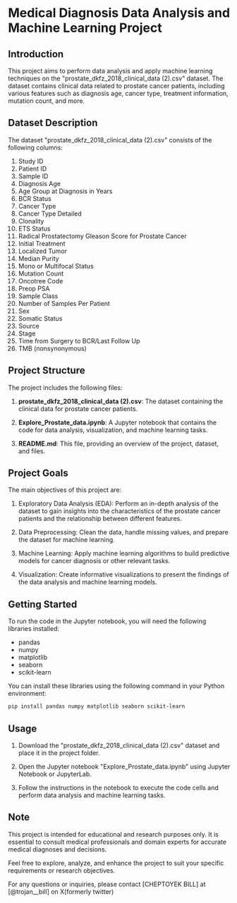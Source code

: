 # Medical Diagnosis Data Analysis and Machine Learning Project

## Introduction

This project aims to perform data analysis and apply machine learning techniques on the "prostate_dkfz_2018_clinical_data (2).csv" dataset. The dataset contains clinical data related to prostate cancer patients, including various features such as diagnosis age, cancer type, treatment information, mutation count, and more.

## Dataset Description

The dataset "prostate_dkfz_2018_clinical_data (2).csv" consists of the following columns:

1. Study ID
2. Patient ID
3. Sample ID
4. Diagnosis Age
5. Age Group at Diagnosis in Years
6. BCR Status
7. Cancer Type
8. Cancer Type Detailed
9. Clonality
10. ETS Status
11. Radical Prostatectomy Gleason Score for Prostate Cancer
12. Initial Treatment
13. Localized Tumor
14. Median Purity
15. Mono or Multifocal Status
16. Mutation Count
17. Oncotree Code
18. Preop PSA
19. Sample Class
20. Number of Samples Per Patient
21. Sex
22. Somatic Status
23. Source
24. Stage
25. Time from Surgery to BCR/Last Follow Up
26. TMB (nonsynonymous)

## Project Structure

The project includes the following files:

1. **prostate_dkfz_2018_clinical_data (2).csv**: The dataset containing the clinical data for prostate cancer patients.

2. **Explore_Prostate_data.ipynb**: A Jupyter notebook that contains the code for data analysis, visualization, and machine learning tasks.

3. **README.md**: This file, providing an overview of the project, dataset, and files.

## Project Goals

The main objectives of this project are:

1. Exploratory Data Analysis (EDA): Perform an in-depth analysis of the dataset to gain insights into the characteristics of the prostate cancer patients and the relationship between different features.

2. Data Preprocessing: Clean the data, handle missing values, and prepare the dataset for machine learning.

3. Machine Learning: Apply machine learning algorithms to build predictive models for cancer diagnosis or other relevant tasks.

4. Visualization: Create informative visualizations to present the findings of the data analysis and machine learning models.

## Getting Started

To run the code in the Jupyter notebook, you will need the following libraries installed:

- pandas
- numpy
- matplotlib
- seaborn
- scikit-learn

You can install these libraries using the following command in your Python environment:

```bash
pip install pandas numpy matplotlib seaborn scikit-learn
```

## Usage

1. Download the "prostate_dkfz_2018_clinical_data (2).csv" dataset and place it in the project folder.

2. Open the Jupyter notebook "Explore_Prostate_data.ipynb" using Jupyter Notebook or JupyterLab.

3. Follow the instructions in the notebook to execute the code cells and perform data analysis and machine learning tasks.

## Note

This project is intended for educational and research purposes only. It is essential to consult medical professionals and domain experts for accurate medical diagnoses and decisions.

Feel free to explore, analyze, and enhance the project to suit your specific requirements or research objectives.

For any questions or inquiries, please contact [CHEPTOYEK BILL] at [@trojan__bill] on X(formerly twitter)
